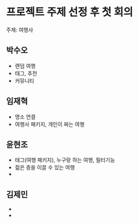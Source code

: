 # 프로젝트 주제 선정 후 첫 회의
주제: 여행사

## 박수오
- 랜덤 여행
- 태그, 추천
- 커뮤니티

## 임재혁
- 명소 연결
- 여행사 패키지, 개인이 짜는 여행

## 윤현조
- 태그(여행 패키지), 누구랑 하는 여행, 필터기능
- 젊은 층을 이끌 수 있는 여행
- 

## 김제민
- 
- 

